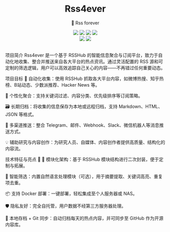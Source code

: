 <div align="center">
    <h1> Rss4ever</h1>
    <p>🚀 Rss forever</p>
    <img src="https://img.shields.io/static/v1?message=reference&color=blue&style=for-the-badge&logo=micropython&label=python">
    <img src="https://img.shields.io/github/license/qin2dim/v2raycloudspider?style=for-the-badge">
	<a href="https://github.com/QIN2DIM/V2RayCloudSpider/releases"><img src="https://img.shields.io/github/downloads/qin2dim/v2raycloudspider/total?style=for-the-badge"></a>
	<a href="https://github.com/QIN2DIM/V2RayCloudSpider/releases"><img src="https://img.shields.io/github/v/release/qin2dim/v2raycloudspider?style=for-the-badge"></a>
	<br>
	<a href="https://github.com/QIN2DIM/V2RayCloudSpider"><img src="https://img.shields.io/github/stars/qin2dim/v2raycloudspider?style=social"></a>
	<a href = "https://t.me/+-XG8gYWVx7wxMzFh"><img src="https://img.shields.io/static/v1?style=social&logo=telegram&label=chat&message=studio" ></a>
	<br>
	<br>
</div>

项目简介
Rss4ever 是一个基于 RSSHub 的智能信息聚合与订阅平台，致力于自动化地收集、整合并推送来自各大平台的热点资讯。通过灵活配置的 RSS 源和可定制的筛选逻辑，用户可以高效追踪自己关心的内容——不再错过任何重要动态。

项目目标
🔄 自动化收集：使用 RSSHub 抓取各大平台内容，如微博热搜、知乎热榜、B站动态、少数派推荐、Hacker News 等。

🎯 个性化聚合：支持关键词过滤、内容分类、优先级排序等订阅策略。

🗃️ 长期归档：将收集的信息保存为本地或远程归档，支持 Markdown、HTML、JSON 等格式。

🔔 多渠道推送：整合 Telegram、邮件、Webhook、Slack、微信机器人等消息推送方式。

💡 辅助研究与内容创作：为研究人员、自媒体、内容创作者提供高质量、结构化的内容流。

技术特征与亮点 🌟
🧩 模块化架构：基于 RSSHub 模块结构进行二次封装，便于定制与拓展。

🧠 智能筛选：内置自然语言处理模块（可选），用于摘要提取、关键词高亮、重复项去重。

📦 支持 Docker 部署：一键部署，轻松集成至个人服务器或 NAS。

🛡️ 隐私友好：完全自托管，用户数据不经第三方服务器处理。

📁 本地存档 + Git 同步：自动归档每天的热点内容，并可同步至 GitHub 作为开源内容库。
